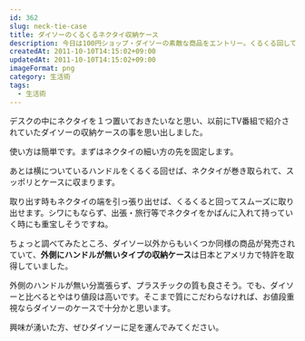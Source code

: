 ```yaml
---
id: 362
slug: neck-tie-case
title: ダイソーのくるくるネクタイ収納ケース
description: 今日は100円ショップ・ダイソーの素敵な商品をエントリー。くるくる回してネクタイを収納できる「ネクタイ収納ケース」です。
createdAt: 2011-10-10T14:15:02+09:00
updatedAt: 2011-10-10T14:15:02+09:00
imageFormat: png
category: 生活術
tags:
  - 生活術
---
```


デスクの中にネクタイを１つ置いておきたいなと思い、以前にTV番組で紹介されていたダイソーの収納ケースの事を思い出しました。

使い方は簡単です。まずはネクタイの細い方の先を固定します。

<photo-image article-id="362" img-file-name="DSCN3024.jpg" caption="ネクタイの先を固定"></photo-image>

あとは横についているハンドルをくるくる回せば、ネクタイが巻き取られて、スッポリとケースに収まります。

<photo-image article-id="362" img-file-name="DSCN3026.jpg" caption="くるくる回して収納"></photo-image>

取り出す時もネクタイの端を引っ張り出せば、くるくると回ってスムーズに取り出せます。シワにもならず、出張・旅行等でネクタイをかばんに入れて持っていく時にも重宝しそうですね。

ちょっと調べてみたところ、ダイソー以外からもいくつか同様の商品が発売されていて、<strong>外側にハンドルが無いタイプの収納ケース</strong>は日本とアメリカで特許を取得していました。

<kaereba-link item-title="ネクタイ収納ケース Mr.クルクル" img-file-name="tie_kurukuru_500x500.png" shop-name="池本刷子工業" amazon-item-id="B005XICLUQ" search-keyword="ネクタイ収納ケース クルクル"></kaereba-link>

外側のハンドルが無い分嵩張らず、プラスチックの質も良さそう。でも、ダイソーと比べるとやはり値段は高いです。そこまで質にこだわらなければ、お値段重視ならダイソーのケースで十分かと思います。

興味が湧いた方、ぜひダイソーに足を運んでみてください。
